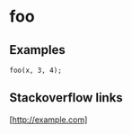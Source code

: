 # foo

<div id='template'></div>
<script>
function reqListener () {
  document.querySelector('#template').innerHTML = this.responseText;
}

var oReq = new XMLHttpRequest();
oReq.addEventListener("load", reqListener);
oReq.open("GET", "../ids.json");
oReq.send();
</script>

## Examples
```
foo(x, 3, 4);
```

## Stackoverflow links
[http://example.com]

